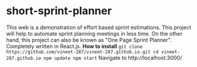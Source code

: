 # short-sprint-planner
This web is a demonstration of effort based sprint estimations. This project will help to automate sprint planning meetings in less time.  On the other hand, this project can also be known as "One Page Sprint Planner". Completely written in React.js.  **How to install**  ```` git clone https://github.com/vineet-287/vineet-287.github.io.git cd vineet-287.github.io npm update npm start ````  Navigate to http://localhost:3000/
